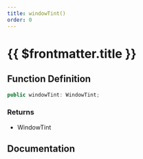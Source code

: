 ```yaml
---
title: windowTint()
order: 0
---
```


# {{ $frontmatter.title }}

## Function Definition

```ts
public windowTint: WindowTint;
```

### Returns

* WindowTint

## Documentation

<!--@include: ./parts/windowTint.md-->
